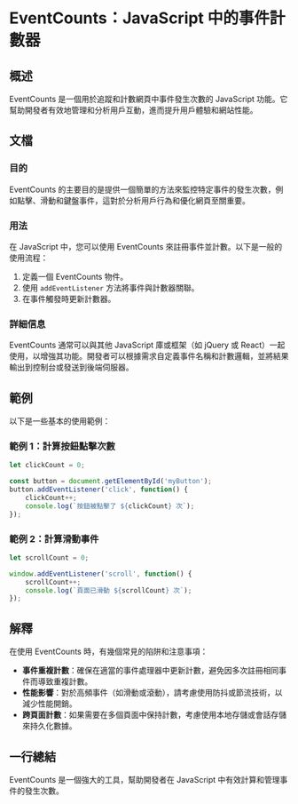 <!--
Meta Description: # EventCounts：JavaScript 中的事件計數器 ## 概述 EventCounts 是一個用於追蹤和計數網頁中事件發生次數的 JavaScript 功能。它幫助開發者有效地管理和分析用戶互動，進而提升用戶體驗和網站性能。 ## 文檔 ### 目的 EventCounts 的主要目的...
Meta Keywords: eventcounts, javascript, addeventlistener, clickcount, scrollcount
-->

# EventCounts：JavaScript 中的事件計數器

## 概述
EventCounts 是一個用於追蹤和計數網頁中事件發生次數的 JavaScript 功能。它幫助開發者有效地管理和分析用戶互動，進而提升用戶體驗和網站性能。

## 文檔
### 目的
EventCounts 的主要目的是提供一個簡單的方法來監控特定事件的發生次數，例如點擊、滑動和鍵盤事件，這對於分析用戶行為和優化網頁至關重要。

### 用法
在 JavaScript 中，您可以使用 EventCounts 來註冊事件並計數。以下是一般的使用流程：
1. 定義一個 EventCounts 物件。
2. 使用 `addEventListener` 方法將事件與計數器關聯。
3. 在事件觸發時更新計數器。

### 詳細信息
EventCounts 通常可以與其他 JavaScript 庫或框架（如 jQuery 或 React）一起使用，以增強其功能。開發者可以根據需求自定義事件名稱和計數邏輯，並將結果輸出到控制台或發送到後端伺服器。

## 範例
以下是一些基本的使用範例：

### 範例 1：計算按鈕點擊次數
```javascript
let clickCount = 0;

const button = document.getElementById('myButton');
button.addEventListener('click', function() {
    clickCount++;
    console.log(`按鈕被點擊了 ${clickCount} 次`);
});
```

### 範例 2：計算滑動事件
```javascript
let scrollCount = 0;

window.addEventListener('scroll', function() {
    scrollCount++;
    console.log(`頁面已滑動 ${scrollCount} 次`);
});
```

## 解釋
在使用 EventCounts 時，有幾個常見的陷阱和注意事項：
- **事件重複計數**：確保在適當的事件處理器中更新計數，避免因多次註冊相同事件而導致重複計數。
- **性能影響**：對於高頻事件（如滑動或滾動），請考慮使用防抖或節流技術，以減少性能開銷。
- **跨頁面計數**：如果需要在多個頁面中保持計數，考慮使用本地存儲或會話存儲來持久化數據。

## 一行總結
EventCounts 是一個強大的工具，幫助開發者在 JavaScript 中有效計算和管理事件的發生次數。